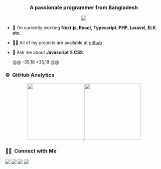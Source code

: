 <h3 align="center">A passionate programmer from Bangladesh</h3>

<p align="center">
  <img src="https://komarev.com/ghpvc/?username=bakerhasan&color=blueviolet&style=flat">
</p>

- 🌱 I’m currently working **Next.js, React, Typescript, PHP, Laravel, ELK etc.**

- 👨‍💻 All of my projects are available at [github](https://github.com/bakerhasan?tab=repositories)

- 💬 Ask me about **Javascript** & **CSS**

	@@ -35,18 +35,18 @@
### ⚙️ &nbsp;GitHub Analytics

<p align="center">
<a href="https://github.com/bakerhasan">
  <img height="180em" src="https://github-readme-stats.vercel.app/api?username=bakerhasan&show_icons=true&theme=algolia&include_all_commits=true&count_private=true"/>
  <img height="180em" src="https://github-readme-stats.vercel.app/api/top-langs/?username=bakerhasan&layout=compact&langs_count=8&theme=algolia"/>
</a>
</p>

### 🤝🏻 &nbsp;Connect with Me

<p>
<a href="https://www.bakerhasan.github.io"><img src="https://img.shields.io/badge/-bakerhasan.github.io-3423A6?style=for-the-badge&logo=Google-Chrome&logoColor=white"/></a>
<a href="https://linkedin.com/in/baker-hasan"><img src="https://img.shields.io/badge/-bakerhasan-0077B5?style=flat&logo=Linkedin&logoColor=white"/></a>
<a href="mailto:hasanbd666@gmail.com"><img src="https://img.shields.io/badge/-hasanbd666@gmail.com-D14836?style=flat&logo=Gmail&logoColor=white"/></a>
<a href="https://twitter.com/baker.hasan"><img src="https://img.shields.io/badge/-@baker.hasan-1877F2?style=flat&logo=Twitter&logoColor=white"/></a>
</p>
